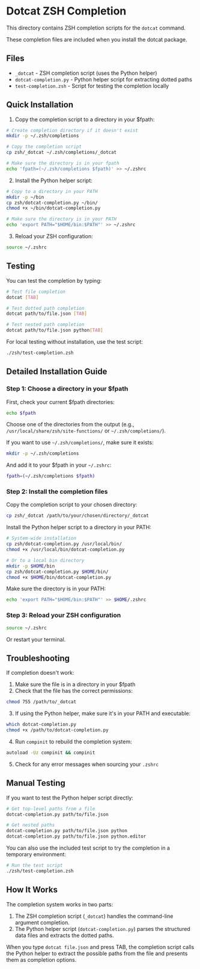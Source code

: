 # Dotcat ZSH Completion

This directory contains ZSH completion scripts for the `dotcat` command.

These completion files are included when you install the dotcat package.

## Files

- `_dotcat` - ZSH completion script (uses the Python helper)
- `dotcat-completion.py` - Python helper script for extracting dotted paths
- `test-completion.zsh` - Script for testing the completion locally

## Quick Installation

1. Copy the completion script to a directory in your $fpath:

```bash
# Create completion directory if it doesn't exist
mkdir -p ~/.zsh/completions

# Copy the completion script
cp zsh/_dotcat ~/.zsh/completions/_dotcat

# Make sure the directory is in your fpath
echo 'fpath=(~/.zsh/completions $fpath)' >> ~/.zshrc
```

2. Install the Python helper script:

```bash
# Copy to a directory in your PATH
mkdir -p ~/bin
cp zsh/dotcat-completion.py ~/bin/
chmod +x ~/bin/dotcat-completion.py

# Make sure the directory is in your PATH
echo 'export PATH="$HOME/bin:$PATH"' >> ~/.zshrc
```

3. Reload your ZSH configuration:

```bash
source ~/.zshrc
```

## Testing

You can test the completion by typing:

```bash
# Test file completion
dotcat [TAB]

# Test dotted path completion
dotcat path/to/file.json [TAB]

# Test nested path completion
dotcat path/to/file.json python[TAB]
```

For local testing without installation, use the test script:

```bash
./zsh/test-completion.zsh
```

## Detailed Installation Guide

### Step 1: Choose a directory in your $fpath

First, check your current $fpath directories:

```bash
echo $fpath
```

Choose one of the directories from the output (e.g.,
`/usr/local/share/zsh/site-functions/` or `~/.zsh/completions/`).

If you want to use `~/.zsh/completions/`, make sure it exists:

```bash
mkdir -p ~/.zsh/completions
```

And add it to your $fpath in your `~/.zshrc`:

```bash
fpath=(~/.zsh/completions $fpath)
```

### Step 2: Install the completion files

Copy the completion script to your chosen directory:

```bash
cp zsh/_dotcat /path/to/your/chosen/directory/_dotcat
```

Install the Python helper script to a directory in your PATH:

```bash
# System-wide installation
cp zsh/dotcat-completion.py /usr/local/bin/
chmod +x /usr/local/bin/dotcat-completion.py

# Or to a local bin directory
mkdir -p $HOME/bin
cp zsh/dotcat-completion.py $HOME/bin/
chmod +x $HOME/bin/dotcat-completion.py
```

Make sure the directory is in your PATH:

```bash
echo 'export PATH="$HOME/bin:$PATH"' >> $HOME/.zshrc
```

### Step 3: Reload your ZSH configuration

```bash
source ~/.zshrc
```

Or restart your terminal.

## Troubleshooting

If completion doesn't work:

1. Make sure the file is in a directory in your $fpath
2. Check that the file has the correct permissions:

```bash
chmod 755 /path/to/_dotcat
```

3. If using the Python helper, make sure it's in your PATH and executable:

```bash
which dotcat-completion.py
chmod +x /path/to/dotcat-completion.py
```

4. Run `compinit` to rebuild the completion system:

```bash
autoload -Uz compinit && compinit
```

5. Check for any error messages when sourcing your `.zshrc`

## Manual Testing

If you want to test the Python helper script directly:

```bash
# Get top-level paths from a file
dotcat-completion.py path/to/file.json

# Get nested paths
dotcat-completion.py path/to/file.json python
dotcat-completion.py path/to/file.json python.editor
```

You can also use the included test script to try the completion in a temporary
environment:

```bash
# Run the test script
./zsh/test-completion.zsh
```

## How It Works

The completion system works in two parts:

1. The ZSH completion script (`_dotcat`) handles the command-line argument
   completion.
2. The Python helper script (`dotcat-completion.py`) parses the structured data
   files and extracts the dotted paths.

When you type `dotcat file.json` and press TAB, the completion script calls the
Python helper to extract the possible paths from the file and presents them as
completion options.
